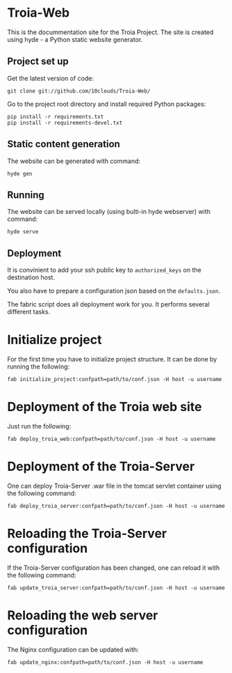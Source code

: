 Troia-Web
=========

This is the docummentation site for the Troia Project. The site is created using hyde - a Python static 
website generator.

Project set up
--------------

Get the latest version of code:

    git clone git://github.com/10clouds/Troia-Web/
    
Go to the project root directory and install required Python packages:
    
    pip install -r requirements.txt
    pip install -r requirements-devel.txt
    
Static content generation
-------------------------

The website can be generated with command:

    hyde gen
    
Running
-------

The website can be served locally (using bulti-in hyde webserver) with command:

    hyde serve
    
Deployment
----------

It is convinient to add your ssh public key to ``authorized_keys`` on the
destination host.

You also have to prepare a configuration json based on the ``defaults.json``.
    
The fabric script does all deployment work for you. It performs several
different tasks.

# Initialize project

For the first time you have to initialize project structure. It can be done by running the following:

    fab initialize_project:confpath=path/to/conf.json -H host -u username

# Deployment of the Troia web site

Just run the following:

    fab deploy_troia_web:confpath=path/to/conf.json -H host -u username

# Deployment of the Troia-Server

One can deploy Troia-Server .war file in the tomcat servlet container using the
following command:

    fab deploy_troia_server:confpath=path/to/conf.json -H host -u username

# Reloading the Troia-Server configuration

If the Troia-Server configuration has been changed, one can reload it with
the following command:

    fab update_troia_server:confpath=path/to/conf.json -H host -u username

# Reloading the web server configuration

The Nginx configuration can be updated with:

    fab update_nginx:confpath=path/to/conf.json -H host -u username
